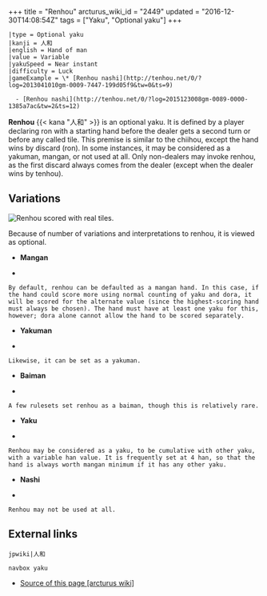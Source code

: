 +++
title = "Renhou"
arcturus_wiki_id = "2449"
updated = "2016-12-30T14:08:54Z"
tags = ["Yaku", "Optional yaku"]
+++

```yaku
|type = Optional yaku
|kanji = 人和
|english = Hand of man
|value = Variable
|yakuSpeed = Near instant
|difficulty = Luck
|gameExample = \* [Renhou nashi](http://tenhou.net/0/?log=2013041010gm-0009-7447-199d05f9&tw=0&ts=9)

  - [Renhou nashi](http://tenhou.net/0/?log=2015123008gm-0089-0000-1385a7ac&tw=2&ts=12)

```

**Renhou** {{< kana "人和" >}} is an optional yaku. It is defined by a player declaring ron with a
starting hand before the dealer gets a second turn or before any called tile. This premise is
similar to the chiihou, except the hand wins by discard (ron). In some instances, it may be
considered as a yakuman, mangan, or not used at all. Only non-dealers may invoke renhou, as the
first discard always comes from the dealer (except when the dealer wins by tenhou).

## Variations

![Renhou scored with real tiles.](Renhou_senechal_20150719_185614.jpg "Renhou scored with real tiles.")

Because of number of variations and interpretations to renhou, it is viewed as optional.

- **Mangan**

<!-- end list -->

-

    By default, renhou can be defaulted as a mangan hand. In this case, if the hand could score more using normal counting of yaku and dora, it will be scored for the alternate value (since the highest-scoring hand must always be chosen). The hand must have at least one yaku for this, however; dora alone cannot allow the hand to be scored separately.

<!-- end list -->

- **Yakuman**

<!-- end list -->

-

    Likewise, it can be set as a yakuman.

<!-- end list -->

- **Baiman**

<!-- end list -->

-

    A few rulesets set renhou as a baiman, though this is relatively rare.

<!-- end list -->

- **Yaku**

<!-- end list -->

-

    Renhou may be considered as a yaku, to be cumulative with other yaku, with a variable han value. It is frequently set at 4 han, so that the hand is always worth mangan minimum if it has any other yaku.

<!-- end list -->

- **Nashi**

<!-- end list -->

-

    Renhou may not be used at all.

## External links

`jpwiki|人和`

`navbox yaku`

- [Source of this page [arcturus wiki]](http://arcturus.su/wiki/Renhou)
